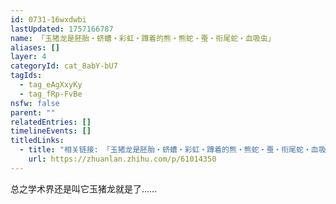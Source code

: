 ```yaml
---
id: 0731-16wxdwbi
lastUpdated: 1757166787
name: 「玉猪龙是胚胎・蛴螬・彩虹・蹲着的熊・熊蛇・蚕・衔尾蛇・血吸虫」
aliases: []
layer: 4
categoryId: cat_8abY-bU7
tagIds:
  - tag_eAgXxyKy
  - tag_fRp-FvBe
nsfw: false
parent: ""
relatedEntries: []
timelineEvents: []
titledLinks:
  - title: "相关链接: 「玉猪龙是胚胎・蛴螬・彩虹・蹲着的熊・熊蛇・蚕・衔尾蛇・血吸虫」"
    url: https://zhuanlan.zhihu.com/p/61014350
---
```


总之学术界还是叫它玉猪龙就是了……